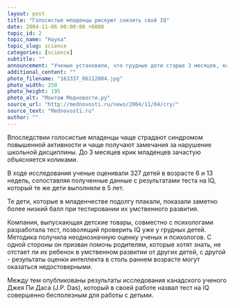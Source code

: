 ```yaml
---
layout: post
title: "Голосистые младенцы рискуют снизить свой IQ"
date: 2004-11-06 00:00:00 +0000
topic_id: 2
topic_name: "Наука"
topic_slug: science
categories: [science]
subtitle: ""
announcement: "Ученые установили, что грудные дети старше 3 месяцев, которые подолгу плачут без видимых причин, в будущем чаще показывают низкий балл на тесте IQ, сообщает Independent. Объяснение этому они видят в небольших нарушениях со стороны нервной системы, которые и становятся причиной крика у таких младенцев."
additional_content: ""
photo_filename: "163337_06112004.jpg"
photo_width: 250
photo_height: 195
photo_alt: "Монтаж Медновости.ру"
source_url: "http://mednovosti.ru/news/2004/11/04/cry/"
source_text: "Mednovosti.ru"
author: ""
---
```

Впоследствии голосистые младенцы чаще страдают синдромом повышенной активности и чаще получают замечания за нарушение школьной дисциплины. До 3 месяцев крик младенцев зачастую объясняется коликами.

В ходе исследования ученые оценивали 327 детей в возрасте 6 и 13 недель, сопоставляя полученные данные с результатами теста на IQ, который те же дети выполняли в 5 лет.

Те дети, которые в младенчестве подолгу плакали, показали заметно более низкий балл при тестировании их умственного развития.

Компания, выпускающая детские товары, совместно с психологами разработала тест, позволящий проверить IQ уже у грудных детей. Методика получила неоднозначную оценку ученых и психологов. С одной стороны он призван помочь родителям, которые хотят знать, не отстает ли их ребенок в умственном развитии от других детей, с другой - результаты оценки интеллекта в столь раннем возрасте могут оказаться недостоверными.

Между тем опубликованы результаты исследования канадского ученого Джея Пи Даса (J.P. Das), который в своей работе назвал тест на IQ совершенно бесполезным для работы с детьми.
